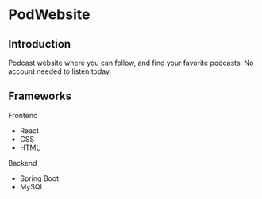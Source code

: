 # PodWebsite
## Introduction
Podcast website where you can follow, and find your favorite podcasts. No account needed to listen today. 

## Frameworks

Frontend 
- React
- CSS
- HTML

Backend
- Spring Boot
- MySQL
